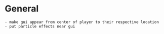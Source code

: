 # General
    - make gui appear from center of player to their respective location
    - put particle effects near gui